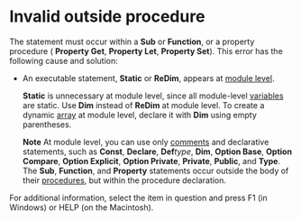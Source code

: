 
# Invalid outside procedure

The statement must occur within a  **Sub** or **Function**, or a property procedure ( **Property Get**,  **Property Let**,  **Property Set**). This error has the following cause and solution:



- An executable statement,  **Static** or **ReDim**, appears at  [module level](b8bdf64f-5920-1ae9-16d0-b26d09524a30.md).
    
     **Static** is unnecessary at module level, since all module-level [variables](b8bdf64f-5920-1ae9-16d0-b26d09524a30.md) are static. Use **Dim** instead of **ReDim** at module level. To create a dynamic [array](b8bdf64f-5920-1ae9-16d0-b26d09524a30.md) at module level, declare it with **Dim** using empty parentheses.
    
     **Note**  At module level, you can use only  [comments](b8bdf64f-5920-1ae9-16d0-b26d09524a30.md) and declarative statements, such as **Const**,  **Declare**,  **Def**_type_,  **Dim**,  **Option Base**,  **Option Compare**,  **Option Explicit**,  **Option Private**,  **Private**,  **Public**, and  **Type**. The  **Sub**,  **Function**, and  **Property** statements occur outside the body of their [procedures](b8bdf64f-5920-1ae9-16d0-b26d09524a30.md), but within the procedure declaration.

For additional information, select the item in question and press F1 (in Windows) or HELP (on the Macintosh).
